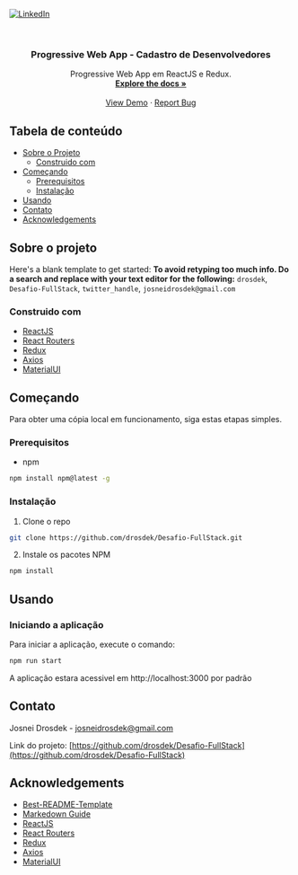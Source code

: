 [![LinkedIn][linkedin-shield]][linkedin-url]

<!-- PROJECT LOGO -->
<br />
<p align="center">
  <h3 align="center">Progressive Web App - Cadastro de Desenvolvedores</h3>

  <p align="center">
    Progressive Web App em ReactJS e Redux.
    <br />
    <a href="https://github.com/drosdek/Desafio-FullStack"><strong>Explore the docs »</strong></a>
    <br />
    <br />
    <a href="https://github.com/drosdek/Desafio-FullStack">View Demo</a>
    ·
    <a href="https://github.com/drosdek/Desafio-FullStack/issues">Report Bug</a>
</p>



<!-- TABLE OF CONTENTS -->
## Tabela de conteúdo

* [Sobre o Projeto](#sobre-o-projeto)
  * [Construido com](#construindo-com)
* [Começando](#comecando)
  * [Prerequisitos](#prerequisitos)
  * [Instalação](#instalação)
* [Usando](#usando)
* [Contato](#contato)
* [Acknowledgements](#acknowledgements)



<!-- ABOUT THE PROJECT -->
## Sobre o projeto


Here's a blank template to get started:
**To avoid retyping too much info. Do a search and replace with your text editor for the following:**
`drosdek`, `Desafio-FullStack`, `twitter_handle`, `josneidrosdek@gmail.com`


### Construido com

* [ReactJS](https://reactjs.org/)
* [React Routers](https://v5.reactrouter.com/)
* [Redux](https://redux.js.org/)
* [Axios](https://axios-http.com/)
* [MaterialUI](https://mui.com)


<!-- GETTING STARTED -->
## Começando

Para obter uma cópia local em funcionamento, siga estas etapas simples.

### Prerequisitos

* npm
```sh
npm install npm@latest -g
```

### Instalação

1. Clone o repo
```sh
git clone https://github.com/drosdek/Desafio-FullStack.git
```
2. Instale os pacotes NPM
```sh
npm install
```



<!-- USAGE EXAMPLES -->
## Usando

### Iniciando a aplicação

Para iniciar a aplicação, execute o comando:

```sh
npm run start
```

A aplicação estara acessivel em http://localhost:3000 por padrão

<!-- CONTACT -->
## Contato

Josnei Drosdek - josneidrosdek@gmail.com

Link do projeto: [https://github.com/drosdek/Desafio-FullStack](https://github.com/drosdek/Desafio-FullStack)

<!-- ACKNOWLEDGEMENTS -->
## Acknowledgements

* [Best-README-Template ](https://gitlab.unige.ch/Joakim.Tutt/Best-README-Template/-/tree/master/)
* [Markedown Guide](https://www.markdownguide.org/basic-syntax/#reference-style-links)
* [ReactJS](https://reactjs.org/docs/getting-started.html)
* [React Routers](https://v5.reactrouter.com/web/guides/quick-start)
* [Redux](https://redux.js.org/introduction/getting-started)
* [Axios](https://axios-http.com/docs/intro)
* [MaterialUI](https://mui.com/pt/material-ui/getting-started/installation/)

<!-- MARKDOWN LINKS & IMAGES -->
<!-- https://www.markdownguide.org/basic-syntax/#reference-style-links -->
[linkedin-shield]: https://img.shields.io/badge/-LinkedIn-black.svg?style=flat-square&logo=linkedin&colorB=555
[linkedin-url]: https://www.linkedin.com/in/josneidrosdek/